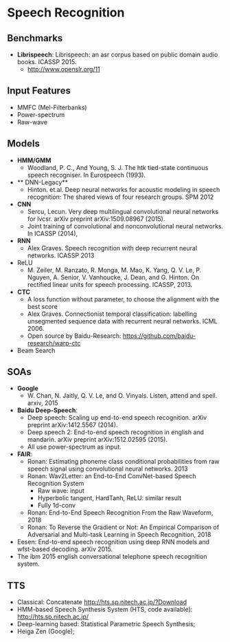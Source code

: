 # Speech Recognition

## Benchmarks
- **Librispeech**: Librispeech: an asr corpus based on public domain audio books. ICASSP 2015.
	- http://www.openslr.org/11

## Input Features
- MMFC (Mel-Filterbanks)
- Power-spectrum
- Raw-wave

## Models
- **HMM/GMM**
	- Woodland, P. C., And Young, S. J. The htk tied-state continuous speech recogniser. In
Eurospeech (1993).
- ** DNN-Legacy**
	- Hinton. et.al. Deep neural networks for acoustic modeling in speech recognition: The shared views of four research groups. SPM 2012
- **CNN**
	- Sercu, Lecun. Very deep multilingual convolutional neural networks for lvcsr. arXiv preprint arXiv:1509.08967 (2015).
	- Joint training of convolutional and nonconvolutional neural networks. In ICASSP (2014), 
- **RNN**
	- Alex Graves. Speech recognition with deep recurrent neural networks. ICASSP 2013
- ReLU
	- M. Zeiler, M. Ranzato, R. Monga, M. Mao, K. Yang, Q. V. Le, P. Nguyen,
A. Senior, V. Vanhoucke, J. Dean, and G. Hinton. On rectified linear units for
speech processing. ICASSP, 2013.
- **CTC**
	- A loss function without parameter, to choose the alignment with the best score
	- Alex Graves. Connectionist temporal classification: labelling unsegmented sequence data with recurrent neural networks. ICML 2006.
	- Open source by Baidu-Research: https://github.com/baidu-research/warp-ctc
- Beam Search

## SOAs
- **Google**
	- W. Chan, N. Jaitly, Q. V. Le, and O. Vinyals. Listen, attend and spell. arxiv, 2015
- **Baidu Deep-Speech**:
	- Deep speech: Scaling up end-to-end speech recognition. arXiv preprint arXiv:1412.5567 (2014).
	- Deep speech 2: End-to-end speech recognition in english and mandarin. arXiv preprint arXiv:1512.02595 (2015).
	- All use power-spectrum as input.
- **FAIR**:
	- Ronan: Estimating phoneme class conditional probabilities from raw speech signal using convolutional neural networks. 2013
	- Ronan: Wav2Letter: an End-to-End ConvNet-based Speech Recognition System
		- Raw wave: input
		- Hyperbolic tangent, HardTanh, ReLU: similar result
		- Fully 1d-conv
	- Ronan: End-to-End Speech Recognition From the Raw Waveform, 2018
	- Ronan: To Reverse the Gradient or Not: An Empirical Comparison of Adversarial and Multi-task Learning in Speech Recognition, 2018
- Eesen: End-to-end speech recognition using deep RNN models and wfst-based decoding. arXiv 2015.
- The ibm 2015 english conversational telephone speech recognition system.

## TTS
- Classical: Concatenate http://hts.sp.nitech.ac.jp/?Download
- HMM-based Speech Synthesis System (HTS, code available): http://hts.sp.nitech.ac.jp/
- Deep-learning based: Statistical Parametric Speech Synthesis;
- Heiga Zen (Google);